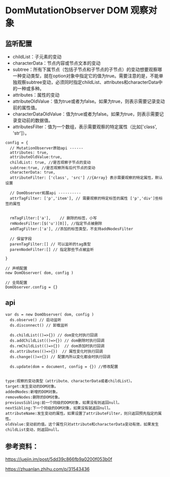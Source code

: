 # DomMutationObserver DOM 观察对象



## 监听配置
- childList：子元素的变动
- characterData：节点内容或节点文本的变动
- subtree：所有下属节点（包括子节点和子节点的子节点）的变动想要观察哪一种变动类型，就在option对象中指定它的值为true。需要注意的是，不能单独观察subtree变动，必须同时指定childList、attributes和characterData中的一种或多种。
- attributes：属性的变动
- attributeOldValue：值为true或者为false。如果为true，则表示需要记录变动前的属性值。
- characterDataOldValue：值为true或者为false。如果为true，则表示需要记录变动前的数据值。
- attributesFilter：值为一个数组，表示需要观察的特定属性（比如['class', 'str']）。

```
config = {
  // MutationObserver原始api ------
  attributes: true, 
  attributeOldValue:true,
  childList: true, //是否观察子节点的变动
  subtree:true, //是否观察所有后代节点的变动
  characterData: true,
  attributeFilter: ['class', 'src'] //{Array} 表示需要观察的特定属性，默认设置

  // DomObserver拓展api ----------
  attrTagFilter: ['p','item'], // 需要观察的特定标签的属性 ['p','div']些标签的属性


  rmTagFilter:['a'],    // 删除的标签，小写
  rmNodesFilter:[$('u')[0]], //指定节点被删除
  addTagFilter:['a'], //添加的标签类型，不支持addNodesFilter

  // 保留字段
  parenTagFilter:[] // 可以监听的tag类型
  parenNodeFilter:[] // 指定那些节点被监听

}

// 声明配置
new DomObserver( dom, config )

// 全局配置
DomObserver.config = {}

```

## api
```
var ds = new DomObserver( dom, config )
  ds.observe() // 启动监听
  ds.disconnect() // 卸载监听

  ds.childList(()=>{}) // dom变化时执行回调
  ds.addChildList(()=>{}) // dom删除时执行回调
  ds.rmChildList(()=>{})  // dom添加时执行回调
  ds.attributes(()=>{})  // 属性变化时执行回调
  ds.change(()=>{}) // 配置内所以变化都会时执行回调

  ds.update(dom = document, config = {}) //修改配置

```

```

type:观察的变动类型（attribute、characterData或者childList）。
target:发生变动的DOM对象。
addedNodes:新增的DOM对象。
removeNodes:删除的DOM对象。
previousSibling:前一个同级的DOM对象，如果没有则返回null。
nextSibling:下一个同级的DOM对象，如果没有就返回null。
attributeName:发生变动的属性。如果设置了attributeFilter，则只返回预先指定的属性。
oldValue:变动前的值。这个属性只对attribute和characterData变动有效，如果发生childList变动，则返回null。

```



## 参考资料：

  https://juejin.im/post/5dd39c866fb9a0200f053b0f  

  https://zhuanlan.zhihu.com/p/31543436  
